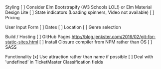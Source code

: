 Styling
[ ] Consider Elm Bootstrapify (W3 Schools LOL!) or Elm Material Design Lite
[ ] State indicators (Loading spinners, Video not available)
[ ] Pricing

User Input Form
[ ] Dates
[ ] Location
[ ] Genre selection

Build / Hosting
[ ] GitHub Pages http://blog.jenkster.com/2016/02/git-for-static-sites.html
[ ] Install Closure compiler from NPM rather than OS
[ ] SASS

Functionality
[x] Use attraction rather than name if possible
[ ] Deal with 'undefined' in TicketMaster Classification fields
